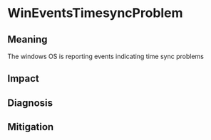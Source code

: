 # WinEventsTimesyncProblem

## Meaning
The windows OS is reporting events indicating time sync problems

## Impact

## Diagnosis

## Mitigation

